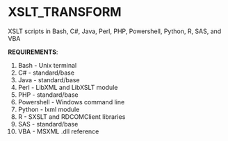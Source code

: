 # XSLT_TRANSFORM
XSLT scripts in Bash, C#, Java, Perl, PHP, Powershell, Python, R, SAS, and VBA

**REQUIREMENTS**:

1. Bash - Unix terminal
2. C# - standard/base
3. Java - standard/base
4. Perl - LibXML and LibXSLT module
5. PHP - standard/base
6. Powershell - Windows command line
7. Python - lxml module
8. R - SXSLT and RDCOMClient libraries
9. SAS - standard/base
10. VBA - MSXML .dll reference
